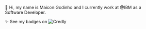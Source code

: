 👋 Hi, my name is Maicon Godinho and I currently work at @IBM as a Software Developer.

✨ See my badges on ![Credly](https://www.credly.com/users/maicongodinho/badges)

<!---
maicongodinho/maicongodinho is a ✨ special ✨ repository because its `README.md` (this file) appears on your GitHub profile.
You can click the Preview link to take a look at your changes.
--->
